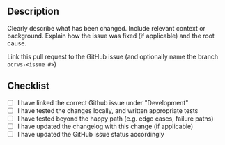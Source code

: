 ## Description

Clearly describe what has been changed. Include relevant context or background.
Explain how the issue was fixed (if applicable) and the root cause.

Link this pull request to the GitHub issue (and optionally name the branch `ocrvs-<issue #>`)

## Checklist

- [ ] I have linked the correct Github issue under "Development"
- [ ] I have tested the changes locally, and written appropriate tests
- [ ] I have tested beyond the happy path (e.g. edge cases, failure paths)
- [ ] I have updated the changelog with this change (if applicable)
- [ ] I have updated the GitHub issue status accordingly
